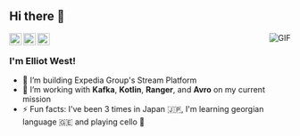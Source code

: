 ## Hi there 👋

<a href="https://github.com/teabot">
  <img align="left" alt="Elliot West's Github" width="22px" src="https://cdn.jsdelivr.net/npm/simple-icons@v3/icons/github.svg" />
</a>
<a href="https://www.linkedin.com/in/fdelbrayelle/">
  <img align="left" alt="Elliot West's Linkedin" width="22px" src="https://cdn.jsdelivr.net/npm/simple-icons@v3/icons/linkedin.svg" />
</a>
<a href="https://twitter.com/fdelbrayelle">
  <img align="left" alt="Elliot West's Twitter" width="22px" src="https://cdn.jsdelivr.net/npm/simple-icons@v3/icons/twitter.svg" />
</a>

<img alt="GIF" align="right" src="https://github-readme-stats.vercel.app/api?username=teabot&show_icons=true&count_private=true" />

<br />

### I'm Elliot West!

- 🔭 I’m building Expedia Group's Stream Platform
- 🌱 I’m working with **Kafka**, **Kotlin**, **Ranger**, and **Avro** on my current mission
- ⚡ Fun facts: I've been 3 times in Japan 🇯🇵, I'm learning georgian language 🇬🇪 and playing cello 🎻
